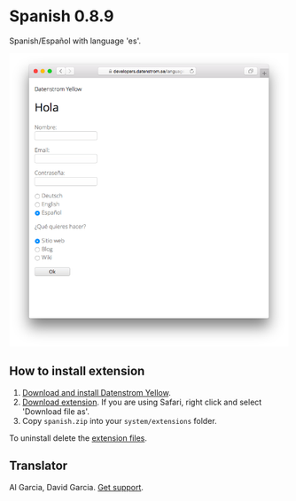 Spanish 0.8.9
=============
Spanish/Español with language 'es'.

<p align="center"><img src="spanish-screenshot.png?raw=true" alt="Screenshot"></p>

## How to install extension

1. [Download and install Datenstrom Yellow](https://github.com/datenstrom/yellow/).
2. [Download extension](https://github.com/datenstrom/yellow-extensions/raw/master/zip/spanish.zip). If you are using Safari, right click and select 'Download file as'.
3. Copy `spanish.zip` into your `system/extensions` folder.

To uninstall delete the [extension files](extension.ini).

## Translator

Al Garcia, David Garcia. [Get support](https://developers.datenstrom.se/help/support).
